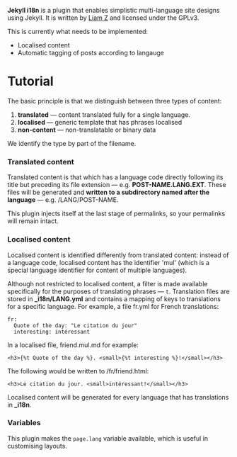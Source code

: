 **Jekyll i18n** is a plugin that enables simplistic multi-language site designs using Jekyll. It is written by [Liam Z](liamz.co) and licensed under the GPLv3.

This is currently what needs to be implemented:
* Localised content
* Automatic tagging of posts according to langauge

# Tutorial
The basic principle is that we distinguish between three types of content:

1. **translated** — content translated fully for a single language.
2. **localised** — generic template that has phrases localised
3. **non-content** — non-translatable or binary data

We identify the type by part of the filename. 

### Translated content
Translated content is that which has a language code directly following its title but preceding its file extension — e.g. **POST-NAME.LANG.EXT**. These files will be generated and **written to a subdirectory named after the language** — e.g. /LANG/POST-NAME.

This plugin injects itself at the last stage of permalinks, so your permalinks will remain intact. 

### Localised content
Localised content is identified differently from translated content: instead of a language code, localised content has the identifier 'mul' (which is a special language identifier for content of multiple languages).

Although not restricted to localised content, a filter is made available specifically for the purposes of translating phrases — `t`. Translation files are stored in **\_i18n/LANG.yml** and contains a mapping of keys to translations for a specific language. For example, a file fr.yml for French translations:
```
fr:
  Quote of the day: "Le citation du jour"
  interesting: intéressant
```

In a localised file, friend.mul.md for example:
```
<h3>{%t Quote of the day %}. <small>{%t interesting %}!</small></h3>
```

The following would be written to /fr/friend.html:
```
<h3>Le citation du jour. <small>intéressant!</small></h3>
```

Localised content will be generated for every language that has translations in **\_i18n**.

### Variables
This plugin makes the `page.lang` variable available, which is useful in customising layouts. 
